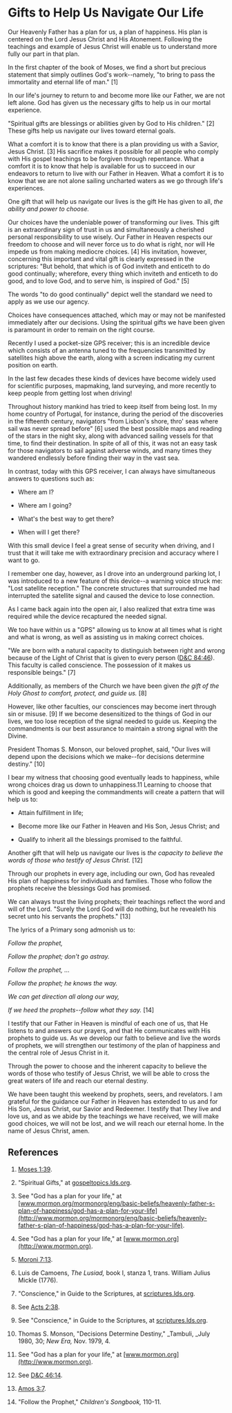 # Gifts to Help Us Navigate Our Life

Our Heavenly Father has a plan for us, a plan of happiness. His plan is
centered on the Lord Jesus Christ and His Atonement. Following the teachings
and example of Jesus Christ will enable us to understand more fully our part
in that plan.

In the first chapter of the book of Moses, we find a short but precious
statement that simply outlines God's work--namely, "to bring to pass the
immortality and eternal life of man." [1]

In our life's journey to return to and become more like our Father, we are not
left alone. God has given us the necessary gifts to help us in our mortal
experience.

"Spiritual gifts are blessings or abilities given by God to His children." [2]
These gifts help us navigate our lives toward eternal goals.

What a comfort it is to know that there is a plan providing us with a Savior,
Jesus Christ. [3]  His sacrifice makes it possible for all people who comply
with His gospel teachings to be forgiven through repentance. What a comfort it
is to know that help is available for us to succeed in our endeavors to return
to live with our Father in Heaven. What a comfort it is to know that we are
not alone sailing uncharted waters as we go through life's experiences.

One gift that will help us navigate our lives is the gift He has given to all,
_the ability and power to choose._

Our choices have the undeniable power of transforming our lives. This gift is
an extraordinary sign of trust in us and simultaneously a cherished personal
responsibility to use wisely. Our Father in Heaven respects our freedom to
choose and will never force us to do what is right, nor will He impede us from
making mediocre choices. [4]  His invitation, however, concerning this
important and vital gift is clearly expressed in the scriptures: "But behold,
that which is of God inviteth and enticeth to do good continually; wherefore,
every thing which inviteth and enticeth to do good, and to love God, and to
serve him, is inspired of God." [5]

The words "to do good continually" depict well the standard we need to apply
as we use our agency.

Choices have consequences attached, which may or may not be manifested
immediately after our decisions. Using the spiritual gifts we have been given
is paramount in order to remain on the right course.

Recently I used a pocket-size GPS receiver; this is an incredible device which
consists of an antenna tuned to the frequencies transmitted by satellites high
above the earth, along with a screen indicating my current position on earth.

In the last few decades these kinds of devices have become widely used for
scientific purposes, mapmaking, land surveying, and more recently to keep
people from getting lost when driving!

Throughout history mankind has tried to keep itself from being lost. In my
home country of Portugal, for instance, during the period of the discoveries
in the fifteenth century, navigators "from Lisbon's shore, thro' seas where
sail was never spread before" [6]  used the best possible maps and reading of
the stars in the night sky, along with advanced sailing vessels for that time,
to find their destination. In spite of all of this, it was not an easy task
for those navigators to sail against adverse winds, and many times they
wandered endlessly before finding their way in the vast sea.

In contrast, today with this GPS receiver, I can always have simultaneous
answers to questions such as:

  * Where am I?

  * Where am I going?

  * What's the best way to get there?

  * When will I get there?

With this small device I feel a great sense of security when driving, and I
trust that it will take me with extraordinary precision and accuracy where I
want to go.

I remember one day, however, as I drove into an underground parking lot, I was
introduced to a new feature of this device--a warning voice struck me: "Lost
satellite reception." The concrete structures that surrounded me had
interrupted the satellite signal and caused the device to lose connection.

As I came back again into the open air, I also realized that extra time was
required while the device recaptured the needed signal.

We too have within us a "GPS" allowing us to know at all times what is right
and what is wrong, as well as assisting us in making correct choices.

"We are born with a natural capacity to distinguish between right and wrong
because of the Light of Christ that is given to every person ([D&amp;C
84:46](https://www.lds.org/scriptures/dc-testament/dc/84.46?lang=eng#45)).
This faculty is called conscience. The possession of it makes us responsible
beings." [7]

Additionally, as members of the Church we have been given _the gift of the
Holy Ghost to comfort, protect, and guide us._ [8]

However, like other faculties, our consciences may become inert through sin or
misuse. [9]  If we become desensitized to the things of God in our lives, we
too lose reception of the signal needed to guide us. Keeping the commandments
is our best assurance to maintain a strong signal with the Divine.

President Thomas S. Monson, our beloved prophet, said, "Our lives will depend
upon the decisions which we make--for decisions determine destiny." [10]

I bear my witness that choosing good eventually leads to happiness, while
wrong choices drag us down to unhappiness.11 Learning to choose that which is
good and keeping the commandments will create a pattern that will help us to:

  * Attain fulfillment in life;

  * Become more like our Father in Heaven and His Son, Jesus Christ; and

  * Qualify to inherit all the blessings promised to the faithful.

Another gift that will help us navigate our lives is _the capacity to believe
the words of those who testify of Jesus Christ._ [12]

Through our prophets in every age, including our own, God has revealed His
plan of happiness for individuals and families. Those who follow the prophets
receive the blessings God has promised.

We can always trust the living prophets; their teachings reflect the word and
will of the Lord. "Surely the Lord God will do nothing, but he revealeth his
secret unto his servants the prophets." [13]

The lyrics of a Primary song admonish us to:

_Follow the prophet,_

_Follow the prophet; don't go astray._

_Follow the prophet, ..._

_Follow the prophet; he knows the way._

_We can get direction all along our way,_

_If we heed the prophets--follow what they say._ [14]

I testify that our Father in Heaven is mindful of each one of us, that He
listens to and answers our prayers, and that He communicates with His prophets
to guide us. As we develop our faith to believe and live the words of
prophets, we will strengthen our testimony of the plan of happiness and the
central role of Jesus Christ in it.

Through the power to choose and the inherent capacity to believe the words of
those who testify of Jesus Christ, we will be able to cross the great waters
of life and reach our eternal destiny.

We have been taught this weekend by prophets, seers, and revelators. I am
grateful for the guidance our Father in Heaven has extended to us and for His
Son, Jesus Christ, our Savior and Redeemer. I testify that They live and love
us, and as we abide by the teachings we have received, we will make good
choices, we will not be lost, and we will reach our eternal home. In the name
of Jesus Christ, amen.

## References

  1.   [Moses 1:39](https://www.lds.org/scriptures/pgp/moses/1.39?lang=eng#38).

  2.  "Spiritual Gifts," at [gospeltopics.lds.org](http://gospeltopics.lds.org).

  3.  See "God has a plan for your life," at [www.mormon.org/mormonorg/eng/basic-beliefs/heavenly-father-s-plan-of-happiness/god-has-a-plan-for-your-life](http://www.mormon.org/mormonorg/eng/basic-beliefs/heavenly-father-s-plan-of-happiness/god-has-a-plan-for-your-life).

  4.  See "God has a plan for your life," at [www.mormon.org](http://www.mormon.org).

  5.   [Moroni 7:13](https://www.lds.org/scriptures/bofm/moro/7.13?lang=eng#12).

  6.  Luis de Camoens, _The Lusiad,_ book I, stanza 1, trans. William Julius Mickle (1776).

  7.  "Conscience," in Guide to the Scriptures, at [scriptures.lds.org](http://scriptures.lds.org).

  8.  See [Acts 2:38](https://www.lds.org/scriptures/nt/acts/2.38?lang=eng#37).

  9.  See "Conscience," in Guide to the Scriptures, at [scriptures.lds.org](http://scriptures.lds.org).

  10.  Thomas S. Monson, "Decisions Determine Destiny," _Tambuli, _July 1980, 30; _New Era,_ Nov. 1979, 4.

  11.  See "God has a plan for your life," at [www.mormon.org](http://www.mormon.org).

  12.  See [D&amp;C 46:14](https://www.lds.org/scriptures/dc-testament/dc/46.14?lang=eng#13).

  13.   [Amos 3:7](https://www.lds.org/scriptures/ot/amos/3.7?lang=eng#6).

  14.  "Follow the Prophet," _Children's Songbook,_ 110-11.

